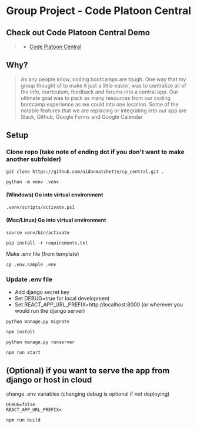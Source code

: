# Group Project - Code Platoon Central 

## Check out Code Platoon Central Demo
> - [Code Platoon Central](https://youtu.be/dU39A7oSW9g)

## Why?
> As any people know, coding bootcamps are tough.  One way that my group thought of to make it just a little easier, was to centralize all of the info, curriculum, feedback and forums into a central app.  Our ultimate goal was to pack as many resources from our coding bootcamp experience as we could into one location. Some of the notable features that we are replacing or integrating into our app are Slack, Github, Google Forms and Google Calendar

## Setup



### Clone repo (take note of ending dot if you don't want to make another subfolder)
~~~
git clone https://github.com/aidanmatchette/cp_central.git .
~~~

~~~
python -m venv .venv
~~~

#### (Windows) Go into virtual environment
~~~
.venv/scripts/activate.ps1
~~~

#### (Mac/Linux) Go into virtual environment
~~~
source venv/bin/activate
~~~

~~~.ve
pip install -r requirements.txt
~~~
Make .env file (from template)
~~~
cp .env.sample .env
~~~

### Update .env file
- Add django secret key
- Set DEBUG=true for local development
- Set REACT_APP_URL_PREFIX=http://localhost:8000 (or wherever you would run the django server)


~~~
python manage.py migrate
~~~


~~~
npm install
~~~

~~~
python manage.py runserver
~~~

~~~
npm run start
~~~

## (Optional) if you want to serve the app from django or host in cloud

change .env variables (changing debug is optional if not deploying)
~~~
DEBUG=false
REACT_APP_URL_PREFIX=
~~~

~~~
npm run build
~~~

